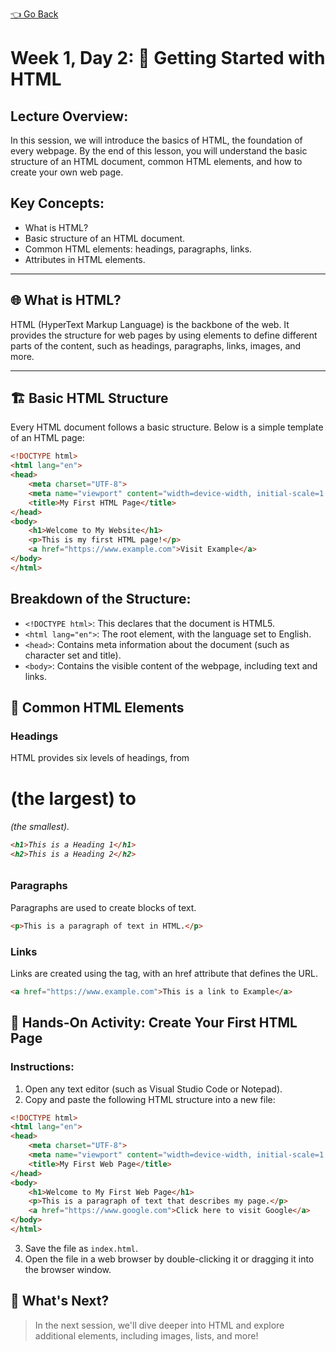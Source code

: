 [👈 Go Back](./lvl1.md)

# Week 1, Day 2: 📝 Getting Started with HTML

## Lecture Overview:
In this session, we will introduce the basics of HTML, the foundation of every webpage. By the end of this lesson, you will understand the basic structure of an HTML document, common HTML elements, and how to create your own web page.

## Key Concepts:
- What is HTML?
- Basic structure of an HTML document.
- Common HTML elements: headings, paragraphs, links.
- Attributes in HTML elements.

---

## 🌐 What is HTML?
HTML (HyperText Markup Language) is the backbone of the web. It provides the structure for web pages by using elements to define different parts of the content, such as headings, paragraphs, links, images, and more.

---

## 🏗️ Basic HTML Structure

Every HTML document follows a basic structure. Below is a simple template of an HTML page:

```html
<!DOCTYPE html>
<html lang="en">
<head>
    <meta charset="UTF-8">
    <meta name="viewport" content="width=device-width, initial-scale=1.0">
    <title>My First HTML Page</title>
</head>
<body>
    <h1>Welcome to My Website</h1>
    <p>This is my first HTML page!</p>
    <a href="https://www.example.com">Visit Example</a>
</body>
</html>
```

## Breakdown of the Structure:
- `<!DOCTYPE html>`: This declares that the document is HTML5.
- `<html lang="en">`: The root element, with the language set to English.
- `<head>`: Contains meta information about the document (such as character set and title).
- `<body>`: Contains the visible content of the webpage, including text and links.

## 📄 Common HTML Elements
### Headings
HTML provides six levels of headings, from <h1> (the largest) to <h6> (the smallest).
```html
<h1>This is a Heading 1</h1>
<h2>This is a Heading 2</h2>
```

### Paragraphs
Paragraphs are used to create blocks of text.
```html
<p>This is a paragraph of text in HTML.</p>
```

### Links
Links are created using the <a> tag, with an href attribute that defines the URL.
```html
<a href="https://www.example.com">This is a link to Example</a>
```

## 🎯 Hands-On Activity: Create Your First HTML Page

### Instructions:
1. Open any text editor (such as Visual Studio Code or Notepad).
2. Copy and paste the following HTML structure into a new file:

```html
<!DOCTYPE html>
<html lang="en">
<head>
    <meta charset="UTF-8">
    <meta name="viewport" content="width=device-width, initial-scale=1.0">
    <title>My First Web Page</title>
</head>
<body>
    <h1>Welcome to My First Web Page</h1>
    <p>This is a paragraph of text that describes my page.</p>
    <a href="https://www.google.com">Click here to visit Google</a>
</body>
</html>
```
3. Save the file as `index.html`.
4. Open the file in a web browser by double-clicking it or dragging it into the browser window.

## 🚀 What's Next?

> In the next session, we'll dive deeper into HTML and explore additional elements, including images, lists, and more!

